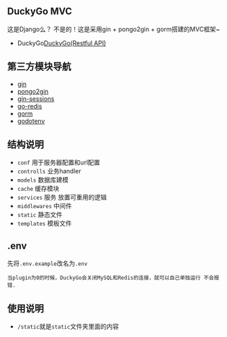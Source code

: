 ## DuckyGo MVC
   
   这是Django么？ 不是的！这是采用gin + pongo2gin + gorm搭建的MVC框架~

- DuckyGo[DuckyGo(Restful API)](https://github.com/L-HeliantHuS/DuckyGo)

## 第三方模块导航
- [gin](https://github.com/gin-gonic/gi://github.com/gin-gonic/gin)
- [pongo2gin](https://gitlab.com/go-box/pongo2gin)
- [gin-sessions](https://github.com/gin-contrib/sessions)
- [go-redis](https://github.com/go-redis/redis)
- [gorm](https://github.com/jinzhu/gorm)
- [godotenv](https://github.com/joho/godotenv)

## 结构说明
- `conf` 用于服务器配置和url配置
- `controlls` 业务handler
- `models` 数据库建模
- `cache` 缓存模块
- `services` 服务 放置可重用的逻辑
- `middlewares` 中间件
- `static` 静态文件
- `templates` 模板文件

## .env

先将`.env.example`改名为`.env`
```text
当plugin为0的时候，DuckyGo会关闭MySQL和Redis的连接，就可以自己单独运行 不会报错.
```

## 使用说明
- `/static`就是`static`文件夹里面的内容
